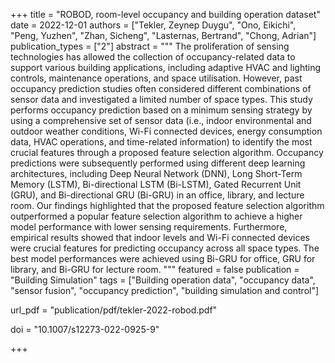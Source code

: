 +++
title = "ROBOD, room-level occupancy and building operation dataset"
date = 2022-12-01
authors = ["Tekler, Zeynep Duygu", "Ono, Eikichi", "Peng, Yuzhen", "Zhan, Sicheng", "Lasternas, Bertrand", "Chong, Adrian"]
publication_types = ["2"]
abstract = """
The proliferation of sensing technologies has allowed the collection of occupancy-related data to support various building applications, including adaptive HVAC and lighting controls, maintenance operations, and space utilisation. However, past occupancy prediction studies often considered different combinations of sensor data and investigated a limited number of space types. This study performs occupancy prediction based on a minimum sensing strategy by using a comprehensive set of sensor data (i.e., indoor environmental and outdoor weather conditions, Wi-Fi connected devices, energy consumption data, HVAC operations, and time-related information) to identify the most crucial features through a proposed feature selection algorithm. Occupancy predictions were subsequently performed using different deep learning architectures, including Deep Neural Network (DNN), Long Short-Term Memory (LSTM), Bi-directional LSTM (Bi-LSTM), Gated Recurrent Unit (GRU), and Bi-directional GRU (Bi-GRU) in an office, library, and lecture room. Our findings highlighted that the proposed feature selection algorithm outperformed a popular feature selection algorithm to achieve a higher model performance with lower sensing requirements. Furthermore, empirical results showed that indoor levels and Wi-Fi connected devices were crucial features for predicting occupancy across all space types. The best model performances were achieved using Bi-GRU for office, GRU for library, and Bi-GRU for lecture room.
"""
featured = false
publication = "Building Simulation"
tags = ["Building operation data", "occupancy data", "sensor fusion", "occupancy prediction", "building simulation and control"]

url_pdf = "publication/pdf/tekler-2022-robod.pdf"

doi = "10.1007/s12273-022-0925-9"

+++

